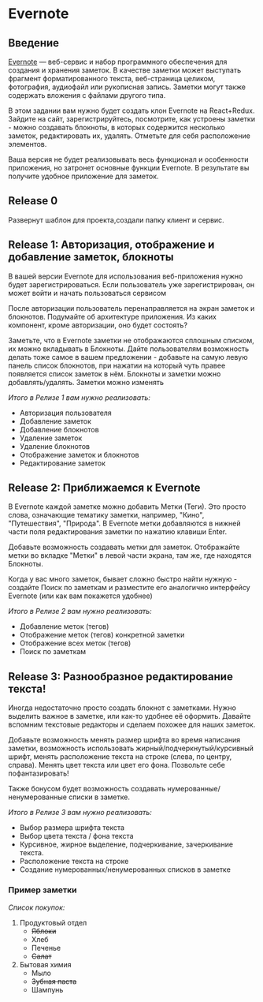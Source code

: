 # Evernote

## Введение
[Evernote](https://evernote.com/intl/ru) — веб-сервис и набор программного обеспечения для создания и хранения заметок. В качестве заметки может выступать фрагмент форматированного текста, веб-страница целиком, фотография, аудиофайл или рукописная запись. Заметки могут также содержать вложения с файлами другого типа. 

В этом задании вам нужно будет создать клон Evernote на React+Redux. Зайдите на сайт, зарегистрируйтесь, посмотрите, как устроены заметки - можно создавать блокноты, в которых содержится несколько заметок, редактировать их, удалять. Отметьте для себя расположение элементов.

Ваша версия не будет реализовывать весь функционал и особенности приложения, но затронет основные функции Evernote. В результате вы получите удобное приложение для заметок.

## Release 0
Развернут шаблон для проекта,создали папку клиент и сервис.

## Release 1: Авторизация, отображение и добавление заметок, блокноты
В вашей версии Evernote для использования веб-приложения нужно будет зарегистрироваться. Если пользователь уже зарегистрирован, он может войти и начать пользоваться сервисом 

После авторизации пользователь перенаправляется на экран заметок и блокнотов. Подумайте об архитектуре приложения. Из каких компонент, кроме авторизации, оно будет состоять? 

Заметьте, что в Evernote заметки не отображаются сплошным списком, их можно вкладывать в Блокноты. Дайте пользователям возможность делать тоже самое в вашем предложении - добавьте на самую левую панель список блокнотов, при нажатии на который чуть правее появляется список заметок в нём. Блокноты и заметки можно добавлять/удалять. Заметки можно изменять

*Итого в Релизе 1 вам нужно реализовать:*

* Авторизация пользователя
* Добавление заметок
* Добавление блокнотов
* Удаление заметок
* Удаление блокнотов
* Отображение заметок и блокнотов
* Редактирование заметок


## Release 2: Приближаемся к Evernote
В Evernote каждой заметке можно добавить Метки (Теги). Это просто слова, означающие тематику заметки, например, "Кино", "Путешествия", "Природа". В Evernote метки добавляются в нижней части поля редактирования заметки по нажатию клавиши Enter. 

Добавьте возможность создавать метки для заметок. Отображайте метки во вкладке "Метки" в левой части экрана, там же, где находятся Блокноты.

Когда у вас много заметок, бывает сложно быстро найти нужную - создайте Поиск по заметкам и разместите его аналогично интерфейсу Evernote (или как вам покажется удобнее)

*Итого в Релизе 2 вам нужно реализовать:*

* Добавление меток (тегов)
* Отображение меток (тегов) конкретной заметки
* Отображение всех меток (тегов)
* Поиск по заметкам


## Release 3: Разнообразное редактирование текста!
Иногда недостаточно просто создать блокнот с заметками. Нужно выделить важное в заметке, или как-то удобнее её оформить. Давайте вспомним текстовые редакторы и сделаем похожее для наших заметок.

Добавьте возможность менять размер шрифта во время написания заметки, возможность использовать жирный/подчеркнутый/курсивный шрифт, менять расположение текста на строке (слева, по центру, справа). Менять цвет текста или цвет его фона. Позвольте себе пофантазировать!

Также бонусом будет возможность создавать нумерованные/ненумерованные списки в заметке.

*Итого в Релизе 3 вам нужно реализовать:*

* Выбор размера шрифта текста
* Выбор цвета текста / фона текста
* Курсивное, жирное выделение, подчеркивание, зачеркивание текста.
* Расположение текста на строке
* Создание нумерованных/ненумерованных списков в заметке

### Пример заметки

*Список покупок:*
1. Продуктовый отдел
    * ~~Яблоки~~
    * Хлеб
    * Печенье
    * ~~Салат~~
2. Бытовая химия
    * Мыло
    * ~~Зубная паста~~
    * Шампунь




